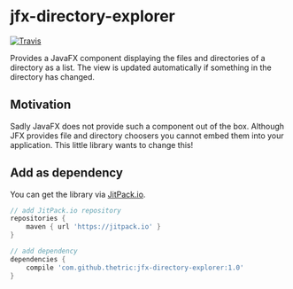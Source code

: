# jfx-directory-explorer

[![Travis](https://img.shields.io/travis/thetric/jfx-directory-explorer.svg?style=flat-square)](https://travis-ci.org/thetric/jfx-directory-explorer)

Provides a JavaFX component displaying the files and directories of a directory as a list.
The view is updated automatically if something in the directory has changed.

## Motivation
Sadly JavaFX does not provide such a component out of the box.
Although JFX provides file and directory choosers you cannot embed them into your application.
This little library wants to change this!

## Add as dependency

You can get the library via [JitPack.io](https://jitpack.io/#thetric/jfx-directory-explorer).

```gradle
// add JitPack.io repository
repositories {
    maven { url 'https://jitpack.io' }
}

// add dependency
dependencies {
    compile 'com.github.thetric:jfx-directory-explorer:1.0'
}
```
